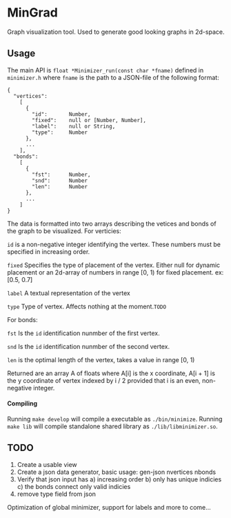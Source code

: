 # MinGrad

Graph visualization tool. Used to generate good looking graphs in 2d-space.

## Usage

The main API is `float *Minimizer_run(const char *fname)` defined in `minimizer.h` where 
`fname` is the path to a JSON-file of the following format:

```
{
  "vertices":
    [
      {
        "id":       Number,
        "fixed":    null or [Number, Number],
        "label":    null or String,
        "type":     Number
      },
      ...
    ],
  "bonds":
    [
      {
        "fst":      Number,
        "snd":      Number
        "len":      Number
      },
      ...
    ]
}
```

The data is formatted into two arrays describing the vetices and bonds of the
graph to be visualized. For verticies: 

`id` is a non-negative integer identifying the vertex. These numbers must be
specified in increasing order.

`fixed` Specifies the type of placement of the vertex. Either null for dynamic
placement or an 2d-array of numbers in range [0, 1) for fixed placement. ex:
[0.5, 0.7]

`label` A textual representation of the vertex

`type` Type of vertex. Affects nothing at the moment.`TODO`

For bonds:

`fst` Is the `id` identification nunmber of the first vertex.

`snd` Is the `id` identification nunmber of the second vertex.

`len` is the optimal length of the vertex, takes a value in range [0, 1)

Returned are an array A of floats where A[i] is the x coordinate, A[i + 1] is
the y coordinate of vertex indexed by i / 2 provided that i is an even,
non-negative integer.

#### Compiling

Running `make develop` will compile a executable as `./bin/minimize`.
Running `make lib` will compile standalone shared library as  `./lib/libminimizer.so`.

## TODO

1. Create a usable view
2. Create a json data generator, basic usage: gen-json nvertices nbonds
3. Verify that json input has a) increasing order b) only has unique indicies c)
   the bonds connect only valid indicies 
4. remove type field from json

Optimization of global minimizer, support for labels and more to come...
